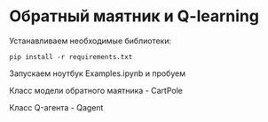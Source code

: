 # Обратный маятник и Q-learning

Устанавливаем необходимые библиотеки:
```shell
pip install -r requirements.txt
```
Запускаем ноутбук Examples.ipynb и пробуем

Класс модели обратного маятника - CartPole

Класс Q-агента - Qagent